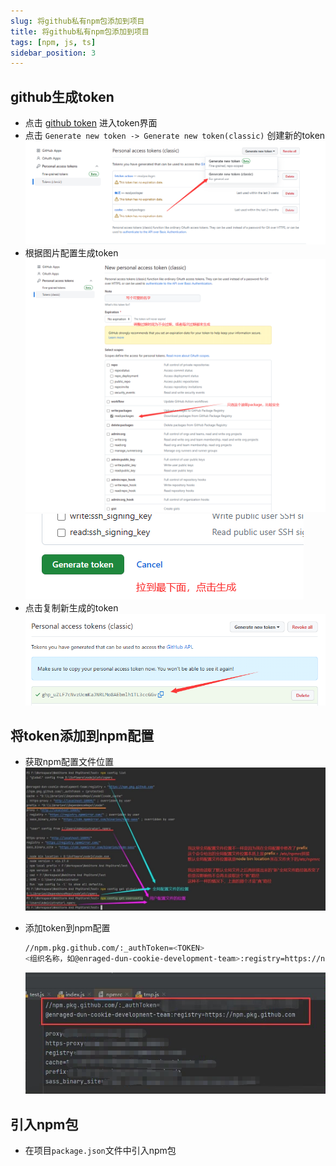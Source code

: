 ```yaml
---
slug: 将github私有npm包添加到项目
title: 将github私有npm包添加到项目
tags: [npm, js, ts]
sidebar_position: 3
---
```


## github生成token

- 点击 [github token](https://github.com/settings/tokens) 进入token界面
- 点击 `Generate new token -> Generate new token(classic)` 创建新的token
  ![生成新token](/img/docs/generate-token.png)
- 根据图片配置生成token
  ![github token配置](/img/docs/github-token-config.png)
  ![生成github token](/img/docs/generate-github-token.png)
- 点击复制新生成的token
  ![复制token](/img/docs/copy-github-token.png)

## 将token添加到npm配置

- 获取npm配置文件位置
  ![npm配置路径](/img/docs/npm-config-path.jpg)
- 添加token到npm配置

  ```bash
  //npm.pkg.github.com/:_authToken=<TOKEN>
  <组织名称，如@enraged-dun-cookie-development-team>:registry=https://npm.pkg.github.com
  ```

  ![添加token到npm配置](/img/docs/token-to-npm-config.png)

## 引入npm包

- 在项目`package.json`文件中引入npm包
